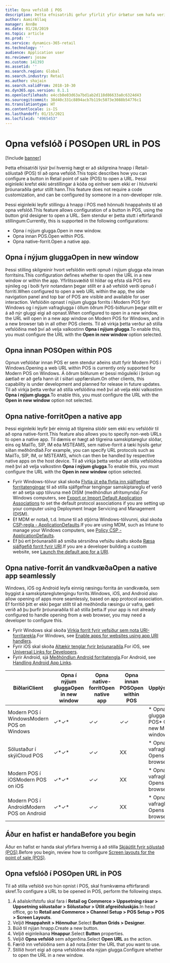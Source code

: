 ```yaml
---
title: Opna vefslóð í POS
description: Þetta efnisatriði gefur yfirlit yfir úrbætur sem hafa verið gerðar á vöru og viðskiptahugbúnaði í Dynamics 365 Commerce.
author: AamirAllaq
manager: AnnBe
ms.date: 01/28/2019
ms.topic: article
ms.prod: ''
ms.service: dynamics-365-retail
ms.technology: ''
audience: Application user
ms.reviewer: josaw
ms.custom: 141393
ms.assetid: ''
ms.search.region: Global
ms.search.industry: Retail
ms.author: shajain
ms.search.validFrom: 2018-10-30
ms.dyn365.ops.version: 8.1.1
ms.openlocfilehash: e4ccb8e03d63a7bd1ab2d118d86633a8c6324d43
ms.sourcegitcommit: 38d40c331c8894acb7b119c5073e3088b54776c1
ms.translationtype: HT
ms.contentlocale: is-IS
ms.lasthandoff: 01/15/2021
ms.locfileid: "4965453"
---
```

# <a name="open-url-in-pos"></a><span data-ttu-id="ae009-103">Opna vefslóð í POS</span><span class="sxs-lookup"><span data-stu-id="ae009-103">Open URL in POS</span></span>

[!include [banner](includes/banner.md)]

<span data-ttu-id="ae009-104">Þetta efnisatriði lýsir því hvernig hægt er að skilgreina hnapp í Retail-sölustað (POS) til að opna vefslóð.</span><span class="sxs-lookup"><span data-stu-id="ae009-104">This topic describes how you can configure a button in Retail point of sale (POS) to open a URL.</span></span> <span data-ttu-id="ae009-105">Þessi eiginleiki krefst ekki sérstillingar á kóða og einhver sem ekki er í hlutverki þróunaraðila getur stillt hann.</span><span class="sxs-lookup"><span data-stu-id="ae009-105">This feature does not require a code customization, and can be configured by someone in a non-developer role.</span></span> 

<span data-ttu-id="ae009-106">Þessi eiginleiki leyfir stillingu á hnapp í POS með hönnuði hnappahnits til að opna vefslóð.</span><span class="sxs-lookup"><span data-stu-id="ae009-106">This feature allows configuration of a button in POS, using the button grid designer to open a URL.</span></span> <span data-ttu-id="ae009-107">Sem stendur er þetta stutt í eftirfarandi stillingum:</span><span class="sxs-lookup"><span data-stu-id="ae009-107">Currently, this is supported in the following configurations:</span></span>

- <span data-ttu-id="ae009-108">Opna í nýjum glugga.</span><span class="sxs-lookup"><span data-stu-id="ae009-108">Open in new window.</span></span>
- <span data-ttu-id="ae009-109">Opna innan POS.</span><span class="sxs-lookup"><span data-stu-id="ae009-109">Open within POS.</span></span>
- <span data-ttu-id="ae009-110">Opna native-forrit.</span><span class="sxs-lookup"><span data-stu-id="ae009-110">Open a native app.</span></span>

## <a name="open-in-new-window"></a><span data-ttu-id="ae009-111">Opna í nýjum glugga</span><span class="sxs-lookup"><span data-stu-id="ae009-111">Open in new window</span></span>

<span data-ttu-id="ae009-112">Þessi stilling skilgreinir hvort vefslóðin verði opnuð í nýjum glugga eða innan forritsins.</span><span class="sxs-lookup"><span data-stu-id="ae009-112">This configuration defines whether to open the URL in a new window or within the app.</span></span> <span data-ttu-id="ae009-113">Yfirlitssvæðið til hliðar og efsta slá POS eru sýnileg og í boði fyrir notandann þegar stillt er á að vefslóð verði opnuð í forriti.</span><span class="sxs-lookup"><span data-stu-id="ae009-113">When configured to open a web URL within the app, the side navigation panel and top bar of POS are visible and available for user interaction.</span></span> <span data-ttu-id="ae009-114">Vefslóðin opnast í nýjum glugga forrits í Modern POS fyrir Windows og í nýjum vafraglugga í öllum öðrum POS-biðlurum þegar stillt er á að nýr gluggi eigi að opnast.</span><span class="sxs-lookup"><span data-stu-id="ae009-114">When configured to open in a new window, the URL will open in a new app window on Modern POS for Windows, and in a new browser tab in all other POS clients.</span></span> <span data-ttu-id="ae009-115">Til að virkja þetta verður að stilla vefslóðina með því að velja valkostinn **Opna í nýjum glugga**.</span><span class="sxs-lookup"><span data-stu-id="ae009-115">To enable this, you must configure the URL with the **Open in new window** option selected.</span></span>

## <a name="open-within-pos"></a><span data-ttu-id="ae009-116">Opna innan POS</span><span class="sxs-lookup"><span data-stu-id="ae009-116">Open within POS</span></span>

<span data-ttu-id="ae009-117">Opnun vefslóðar innan POS er sem stendur aðeins stutt fyrir Modern POS í Windows.</span><span class="sxs-lookup"><span data-stu-id="ae009-117">Opening a web URL within POS is currently only supported for Modern POS on Windows.</span></span> <span data-ttu-id="ae009-118">Á öðrum biðlurum er þessi möguleiki í þróun og áætlað er að gefa hann út í síðari uppfærslum.</span><span class="sxs-lookup"><span data-stu-id="ae009-118">On other clients, this capability is under development and planned for release in future updates.</span></span> <span data-ttu-id="ae009-119">Til að virkja þetta verður að stilla vefslóðina með því að velja ekki valkostinn **Opna í nýjum glugga**.</span><span class="sxs-lookup"><span data-stu-id="ae009-119">To enable this, you must configure the URL with the **Open in new window** option not selected.</span></span>

## <a name="open-a-native-app"></a><span data-ttu-id="ae009-120">Opna native-forrit</span><span class="sxs-lookup"><span data-stu-id="ae009-120">Open a native app</span></span>

<span data-ttu-id="ae009-121">Þessi eiginleiki leyfir þér einnig að tilgreina slóðir sem ekki eru vefslóðir til að opna native-forrit.</span><span class="sxs-lookup"><span data-stu-id="ae009-121">This feature also allows you to specify non-web URLs to open a native app.</span></span> <span data-ttu-id="ae009-122">Til dæmis er hægt að tilgreina samskiptareglur slóðar, eins og MailTo, SIP, IM eða MSTEAMS, sem native-forrit á tæki hýsils getur síðan meðhöndlað.</span><span class="sxs-lookup"><span data-stu-id="ae009-122">For example, you can specify URL protocols such as MailTo, SIP, IM, or MSTEAMS, which can then be handled by respective native apps on the host device.</span></span> <span data-ttu-id="ae009-123">Til að virkja þetta verður að stilla vefslóðina með því að velja valkostinn **Opna í nýjum glugga**.</span><span class="sxs-lookup"><span data-stu-id="ae009-123">To enable this, you must configure the URL with the **Open in new window** option selected.</span></span>

- <span data-ttu-id="ae009-124">Fyrir Windows-tölvur skal skoða [Flytja út eða flytja inn sjálfgefnar forritatengingar](https://docs.microsoft.com/windows-hardware/manufacture/desktop/export-or-import-default-application-associations) til að stilla sjálfgefnar tengingar samskiptareglu ef verið er að setja upp tölvuna með DISM (meðhöndlun afritsmynda).</span><span class="sxs-lookup"><span data-stu-id="ae009-124">For Windows computers, see [Export or Import Default Application Associations](https://docs.microsoft.com/windows-hardware/manufacture/desktop/export-or-import-default-application-associations) to set the default protocol associations if you are setting up your computer using Deployment Image Servicing and Management (DISM).</span></span>
- <span data-ttu-id="ae009-125">Ef MDM er notað, t.d. Intune til að stjórna Windows-tölvunni, skal skoða [CSP-regla - ApplicationDefaults](https://docs.microsoft.com/windows/client-management/mdm/policy-csp-applicationdefaults).</span><span class="sxs-lookup"><span data-stu-id="ae009-125">If you are using MDM, such as Intune to manage your Windows computers, see [Policy CSP - ApplicationDefaults](https://docs.microsoft.com/windows/client-management/mdm/policy-csp-applicationdefaults).</span></span>
- <span data-ttu-id="ae009-126">Ef þú ert þróunaraðili að smíða sérsniðna vefsíðu skaltu skoða [Ræsa sjálfgefið forrit fyrir URI](https://docs.microsoft.com/windows/uwp/launch-resume/launch-default-app).</span><span class="sxs-lookup"><span data-stu-id="ae009-126">If you are a developer building a custom website, see [Launch the default app for a URI](https://docs.microsoft.com/windows/uwp/launch-resume/launch-default-app).</span></span>

## <a name="open-a-native-app-seamlessly"></a><span data-ttu-id="ae009-127">Opna native-forrit án vandkvæða</span><span class="sxs-lookup"><span data-stu-id="ae009-127">Open a native app seamlessly</span></span>

<span data-ttu-id="ae009-128">Windows, iOS og Android leyfa einnig ræsingu forrita án vandkvæða, sem byggist á samskiptareglutengingu forrits.</span><span class="sxs-lookup"><span data-stu-id="ae009-128">Windows, iOS, and Android also allow opening of apps more seamlessly, based on app protocol association.</span></span> <span data-ttu-id="ae009-129">Ef forritið þitt er ekki þegar stillt til að meðhöndla ræsingu úr vafra, gæti verið að þu þurfir þróunaraðila til að stilla þetta.</span><span class="sxs-lookup"><span data-stu-id="ae009-129">If your app is not already configured to handle opening from a web browser, you may need a developer to configure this.</span></span>

- <span data-ttu-id="ae009-130">Fyrir Windows skal skoða [Virkja forrit fyrir vefsíður sem nota URI-forritarekla](https://docs.microsoft.com/windows/uwp/launch-resume/web-to-app-linking).</span><span class="sxs-lookup"><span data-stu-id="ae009-130">For Windows, see [Enable apps for websites using app URI handlers](https://docs.microsoft.com/windows/uwp/launch-resume/web-to-app-linking).</span></span>
- <span data-ttu-id="ae009-131">Fyrir iOS skal skoða [Altækir tenglar fyrir þróunaraðila](https://developer.apple.com/ios/universal-links/).</span><span class="sxs-lookup"><span data-stu-id="ae009-131">For iOS, see [Universal Links for Developers](https://developer.apple.com/ios/universal-links/).</span></span>
- <span data-ttu-id="ae009-132">Fyrir Android, sjá [Meðhöndlun Android forritatengla](https://developer.android.com/training/app-links/).</span><span class="sxs-lookup"><span data-stu-id="ae009-132">For Android, see [Handling Android App Links](https://developer.android.com/training/app-links/).</span></span>

| <span data-ttu-id="ae009-133">Biðlari</span><span class="sxs-lookup"><span data-stu-id="ae009-133">Client</span></span>                | <span data-ttu-id="ae009-134">Opna í nýjum glugga</span><span class="sxs-lookup"><span data-stu-id="ae009-134">Open in new window</span></span> | <span data-ttu-id="ae009-135">Opna native-forrit</span><span class="sxs-lookup"><span data-stu-id="ae009-135">Open native app</span></span> | <span data-ttu-id="ae009-136">Opna innan POS</span><span class="sxs-lookup"><span data-stu-id="ae009-136">Open within POS</span></span> | <span data-ttu-id="ae009-137">Upplýsingar</span><span class="sxs-lookup"><span data-stu-id="ae009-137">Details</span></span>                           |
|-----------------------|--------------------|-----------------|-----------------|-----------------------------------|
| <span data-ttu-id="ae009-138">Modern POS í Windows</span><span class="sxs-lookup"><span data-stu-id="ae009-138">Modern POS on Windows</span></span> | <span data-ttu-id="ae009-139">✓\*</span><span class="sxs-lookup"><span data-stu-id="ae009-139">✓\*</span></span>                | <span data-ttu-id="ae009-140">✓</span><span class="sxs-lookup"><span data-stu-id="ae009-140">✓</span></span>               | <span data-ttu-id="ae009-141">✓</span><span class="sxs-lookup"><span data-stu-id="ae009-141">✓</span></span>              | <span data-ttu-id="ae009-142">\* Opnast í nýjum glugga Modern POS</span><span class="sxs-lookup"><span data-stu-id="ae009-142">\* Opens in new Modern POS window</span></span> |
| <span data-ttu-id="ae009-143">Sölustaður í skýi</span><span class="sxs-lookup"><span data-stu-id="ae009-143">Cloud POS</span></span>             | <span data-ttu-id="ae009-144">✓\*</span><span class="sxs-lookup"><span data-stu-id="ae009-144">✓\*</span></span>                | <span data-ttu-id="ae009-145">✓</span><span class="sxs-lookup"><span data-stu-id="ae009-145">✓</span></span>               | <span data-ttu-id="ae009-146">X</span><span class="sxs-lookup"><span data-stu-id="ae009-146">X</span></span>              | <span data-ttu-id="ae009-147">\* Opnast í nýjum vafraglugga</span><span class="sxs-lookup"><span data-stu-id="ae009-147">\* Opens in new browser tab</span></span>        |
| <span data-ttu-id="ae009-148">Modern POS í iOS</span><span class="sxs-lookup"><span data-stu-id="ae009-148">Modern POS on iOS</span></span>     | <span data-ttu-id="ae009-149">✓\*</span><span class="sxs-lookup"><span data-stu-id="ae009-149">✓\*</span></span>                | <span data-ttu-id="ae009-150">✓</span><span class="sxs-lookup"><span data-stu-id="ae009-150">✓</span></span>               | <span data-ttu-id="ae009-151">X</span><span class="sxs-lookup"><span data-stu-id="ae009-151">X</span></span>              | <span data-ttu-id="ae009-152">\* Opnast í nýjum vafraglugga</span><span class="sxs-lookup"><span data-stu-id="ae009-152">\* Opens in new browser tab</span></span>        |
| <span data-ttu-id="ae009-153">Modern POS í Android</span><span class="sxs-lookup"><span data-stu-id="ae009-153">Modern POS on Android</span></span> | <span data-ttu-id="ae009-154">✓\*</span><span class="sxs-lookup"><span data-stu-id="ae009-154">✓\*</span></span>                | <span data-ttu-id="ae009-155">✓</span><span class="sxs-lookup"><span data-stu-id="ae009-155">✓</span></span>               | <span data-ttu-id="ae009-156">X</span><span class="sxs-lookup"><span data-stu-id="ae009-156">X</span></span>              | <span data-ttu-id="ae009-157">\* Opnast í nýjum vafraglugga</span><span class="sxs-lookup"><span data-stu-id="ae009-157">\* Opens in new browser tab</span></span>        |

## <a name="before-you-begin"></a><span data-ttu-id="ae009-158">Áður en hafist er handa</span><span class="sxs-lookup"><span data-stu-id="ae009-158">Before you begin</span></span>

<span data-ttu-id="ae009-159">Áður en hafist er handa skal yfirfara hvernig á að stilla [Skjáútlit fyrir sölustað (POS)](pos-screen-layouts.md).</span><span class="sxs-lookup"><span data-stu-id="ae009-159">Before you begin, review how to configure [Screen layouts for the point of sale (POS)](pos-screen-layouts.md).</span></span>

## <a name="open-url-in-pos"></a><span data-ttu-id="ae009-160">Opna vefslóð í POS</span><span class="sxs-lookup"><span data-stu-id="ae009-160">Open URL in POS</span></span>

<span data-ttu-id="ae009-161">Til að stilla vefslóð svo hún opnist í POS, skal framkvæma eftirfarandi skref.</span><span class="sxs-lookup"><span data-stu-id="ae009-161">To configure a URL to be opened in POS, perform the following steps.</span></span>

1. <span data-ttu-id="ae009-162">Á aðalskrifstofu skal fara í **Retail og Commerce \> Uppsetning rásar \> Uppsetning sölustaðar \> Sölustaður \> Útlit afgreiðsluskjás**.</span><span class="sxs-lookup"><span data-stu-id="ae009-162">In head office, go to **Retail and Commerce \> Channel Setup \> POS Setup \> POS \> Screen Layouts**.</span></span>
2. <span data-ttu-id="ae009-163">Veljið **Hnappahnit \> Hönnuður**.</span><span class="sxs-lookup"><span data-stu-id="ae009-163">Select **Button Grids \> Designer**.</span></span>
3. <span data-ttu-id="ae009-164">Búið til nýjan hnapp.</span><span class="sxs-lookup"><span data-stu-id="ae009-164">Create a new button.</span></span>
4. <span data-ttu-id="ae009-165">Veljið eiginleikana **Hnappur**.</span><span class="sxs-lookup"><span data-stu-id="ae009-165">Select **Button** properties.</span></span>
5. <span data-ttu-id="ae009-166">Veljið **Opna vefslóð** sem aðgerðina.</span><span class="sxs-lookup"><span data-stu-id="ae009-166">Select **Open URL** as the action.</span></span>
6. <span data-ttu-id="ae009-167">Færið inn vefslóðina sem á að nota.</span><span class="sxs-lookup"><span data-stu-id="ae009-167">Enter the URL that you want to use.</span></span>
7. <span data-ttu-id="ae009-168">Stillið hvort eigi að opna vefslóðina eða nýjan glugga.</span><span class="sxs-lookup"><span data-stu-id="ae009-168">Configure whether to open the URL in a new window.</span></span>
